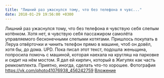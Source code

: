```yaml
---
title: "Лишний раз ужаснулся тому, что без телефона я чувс..."
date: 2018-01-29 19:56:00 +0300
---
```


Лишний раз ужаснулся тому, что без телефона я чувствую себя слепым котёнком. Хотя нет, я чувствую себя пассажиром самолёта управляемого бесконечными слепыми котятами. Пришлось покупать в Леруа отвёрточки и чинить телефон прямо в машине, чтоб он довёл, хотя бы, до дома.
UPD. Пока писал этот текст, подошла женьщина, попросила помочь с машиной, которая наехала на кругляш на парковке и сидит на нём мостом. Я дал ей кирпич, который в Жигулях как часть ремкомплекта. Приятно, иногда, сделать что-то хорошее.
Фотография
<a class="vk-attach" href="https://vk.com/photo41076938_456242759">https://vk.com/photo41076938_456242759</a>
<a class="vk-attach" href="https://vk.com/photo41076938_456242759">Вложение</a>
